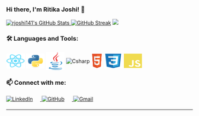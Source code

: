### Hi there, I'm Ritika Joshi! 👋

<div align="left">
  <a href="https://github.com/RJoshi141">
    <img  alt="rjoshi141's GitHub Stats" src="https://awesome-github-stats.azurewebsites.net/user-stats/rjoshi141?cardType=github&theme=nightowl&preferLogin=true" />  </a>
  <a href="https://git.io/streak-stats"><img src="https://github-readme-streak-stats.herokuapp.com?user=rjoshi141&theme=blueberry&border_radius=12&date_format=M%20j%5B%2C%20Y%5D&card_width=411&hide_longest_streak=true" alt="GitHub Streak" /></a>
  </a>
      <img height="180em" src="https://github-readme-stats.vercel.app/api/top-langs/?username=RJoshi141&layout=compact" />

</div>

### 🛠️ Languages and Tools:

<div align="left" style="margin: 20px 0;">
  <img align="center" alt="React" height="40" width="50" src="https://raw.githubusercontent.com/devicons/devicon/master/icons/react/react-original.svg">
  <img align="center" alt="Python" height="40" width="50" src="https://raw.githubusercontent.com/devicons/devicon/master/icons/python/python-original.svg">
  <img align="center" alt="Java" height="50" width="50" src="https://raw.githubusercontent.com/devicons/devicon/master/icons/java/java-original.svg">
  <img align="center" alt="Csharp" height="40" width="40" src="https://user-images.githubusercontent.com/99184393/180462270-ea4a249c-627c-4479-9431-5c3fd25454c4.png">
  <img align="center" alt="HTML" height="40" width="30" src="https://raw.githubusercontent.com/devicons/devicon/master/icons/html5/html5-original.svg">
  <img align="center" alt="CSS" height="40" width="50" src="https://raw.githubusercontent.com/devicons/devicon/master/icons/css3/css3-original.svg">
  <img align="center" alt="JavaScript" height="40" width="50" src="https://raw.githubusercontent.com/devicons/devicon/master/icons/javascript/javascript-plain.svg">
</div>

### 📫 Connect with me:

<div align="left" style="margin: 20px 0;">
  <a href="https://www.linkedin.com/in/ritika-joshi-9395591a7/" target="_blank">
    <img src="https://upload.wikimedia.org/wikipedia/commons/8/81/LinkedIn_icon.svg" alt="LinkedIn" width="40" height="40" style="margin-right: 20px;" />
  </a>
  <a href="https://github.com/RJoshi141" target="_blank">
    <img src="https://upload.wikimedia.org/wikipedia/commons/9/91/Octicons-mark-github.svg" alt="GitHub" width="40" height="40" style="margin-right: 20px;" />
  </a>
  <a href="mailto:ritikajoshi141@gmail.com" target="_blank">
    <img src="https://upload.wikimedia.org/wikipedia/commons/7/7e/Gmail_icon_%282020%29.svg" alt="Gmail" width="40" height="40" />
  </a>
</div>

<hr />
